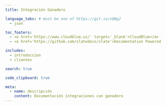 ```yaml
---
title: Integración Ganadero

language_tabs: # must be one of https://git.io/vQNgJ
  - json

toc_footers:
  - <a href='https://www.cloudblue.us/' target='_blank'>CloudBlue</a>
  - <a href='https://github.com/slatedocs/slate'>Documentation Powered by Slate</a>

includes:
  - introduccion
  - clientes

search: true

code_clipboard: true

meta:
  - name: descripción
    content: Documentación integraciones con ganadero
---
```

